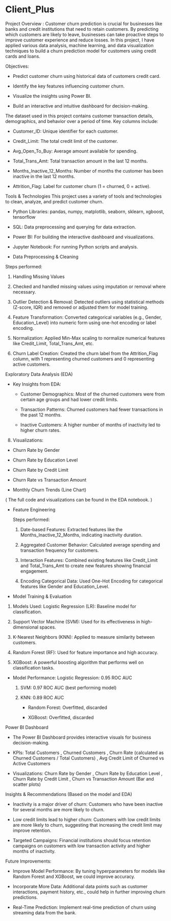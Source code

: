 # Client_Plus

Project Overview : 
Customer churn prediction is crucial for businesses like banks and credit institutions that need to retain customers. By predicting which customers are likely to leave, businesses can take proactive steps to improve customer experience and reduce losses. In this project, I have applied various data analysis, machine learning, and data visualization techniques to build a churn prediction model for customers using credit cards and loans.

Objectives:
* Predict customer churn using historical data of customers credit card.

* Identify the key features influencing customer churn.

* Visualize the insights using Power BI.

* Build an interactive and intuitive dashboard for decision-making.

The dataset used in this project contains customer transaction details, demographics, and behavior over a period of time. Key columns include:

* Customer_ID: Unique identifier for each customer.

* Credit_Limit: The total credit limit of the customer.

* Avg_Open_To_Buy: Average amount available for spending.

* Total_Trans_Amt: Total transaction amount in the last 12 months.

* Months_Inactive_12_Months: Number of months the customer has been inactive in the last 12 months.

* Attrition_Flag: Label for customer churn (1 = churned, 0 = active).

Tools & Technologies
This project uses a variety of tools and technologies to clean, analyze, and predict customer churn.

* Python Libraries: pandas, numpy, matplotlib, seaborn, sklearn, xgboost, tensorflow

* SQL: Data preprocessing and querying for data extraction.

* Power BI: For building the interactive dashboard and visualizations.

* Jupyter Notebook: For running Python scripts and analysis.

* Data Preprocessing & Cleaning
  
 Steps performed:
   
1. Handling Missing Values

2. Checked and handled missing values using imputation or removal where necessary.

3. Outlier Detection & Removal: Detected outliers using statistical methods (Z-score, IQR) and removed or adjusted them for model training.

4. Feature Transformation: Converted categorical variables (e.g., Gender, Education_Level) into numeric form using one-hot encoding or label encoding.

5. Normalization: Applied Min-Max scaling to normalize numerical features like Credit_Limit, Total_Trans_Amt, etc.
   
6. Churn Label Creation: Created the churn label from the Attrition_Flag column, with 1 representing churned customers and 0 representing active customers.
   
 Exploratory Data Analysis (EDA)
   
  * Key Insights from EDA:
    
    *  Customer Demographics: Most of the churned customers were from certain age groups and had lower credit limits.

    *  Transaction Patterns: Churned customers had fewer transactions in the past 12 months.

    *  Inactive Customers: A higher number of months of inactivity led to higher churn rates.

8. Visualizations:

 *  Churn Rate by Gender

 * Churn Rate by Education Level

 * Churn Rate by Credit Limit

 * Churn Rate vs Transaction Amount

 * Monthly Churn Trends (Line Chart)

( The full code and visualizations can be found in the EDA notebook. )

* Feature Engineering
  
    Steps performed:
     1.  Date-based Features: Extracted features like the Months_Inactive_12_Months, indicating inactivity duration.

     2. Aggregated Customer Behavior: Calculated average spending and transaction frequency for customers. 

     3. Interaction Features: Combined existing features like Credit_Limit and Total_Trans_Amt to create new features showing financial engagement.

     4. Encoding Categorical Data: Used One-Hot Encoding for categorical features like Gender and Education_Level. 

* Model Training & Evaluation
  
 1. Models Used: Logistic Regression (LR): Baseline model for classification.

 2. Support Vector Machine (SVM): Used for its effectiveness in high-dimensional spaces.

 3. K-Nearest Neighbors (KNN): Applied to measure similarity between customers.

 4. Random Forest (RF): Used for feature importance and high accuracy.

 5. XGBoost: A powerful boosting algorithm that performs well on classification tasks.

* Model Performance: Logistic Regression: 0.95 ROC AUC
  
  1. SVM: 0.97 ROC AUC (best performing model)

  2. KNN: 0.89 ROC AUC

       * Random Forest: Overfitted, discarded

       * XGBoost: Overfitted, discarded

 Power BI Dashboard
 
  * The Power BI Dashboard provides interactive visuals for business decision-making.
     
  * KPIs: Total Customers , Churned Customers , Churn Rate (calculated as Churned Customers / Total Customers) , Avg Credit Limit of Churned vs Active Customers

  * Visualizations: Churn Rate by Gender , Churn Rate by Education Level , Churn Rate by Credit Limit , Churn vs Transaction Amount (Bar and scatter plots)

 Insights & Recommendations (Based on the model and EDA)
  
   * Inactivity is a major driver of churn: Customers who have been inactive for several months are more likely to churn.

   * Low credit limits lead to higher churn: Customers with low credit limits are more likely to churn, suggesting that increasing the credit limit may improve retention.

   * Targeted Campaigns: Financial institutions should focus retention campaigns on customers with low transaction activity and higher months of inactivity.

 Future Improvements: 
   * Improve Model Performance: By tuning hyperparameters for models like Random Forest and XGBoost, we could improve accuracy.

   * Incorporate More Data: Additional data points such as customer interactions, payment history, etc., could help in further improving churn predictions.

   * Real-Time Prediction: Implement real-time prediction of churn using streaming data from the bank.
